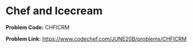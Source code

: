 # Chef and Icecream
**Problem Code:**
CHFICRM

**Problem Link:**
https://www.codechef.com/JUNE20B/problems/CHFICRM
